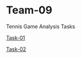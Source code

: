 # Team-09

Tennis Game Analysis Tasks

[Task-01](https://github.com/sankalpkunthe/Team-09/tree/Task1)

[Task-02](https://github.com/sankalpkunthe/Team-09/tree/Task2)
